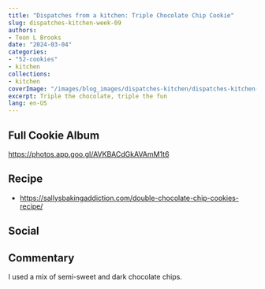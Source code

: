 ```yaml
---
title: "Dispatches from a kitchen: Triple Chocolate Chip Cookie"
slug: dispatches-kitchen-week-09
authors:
- Teon L Brooks
date: "2024-03-04"
categories:
- "52-cookies"
- kitchen
collections:
- kitchen
coverImage: "/images/blog_images/dispatches-kitchen/dispatches-kitchen-week-09.jpg"
excerpt: Triple the chocolate, triple the fun
lang: en-US
---
```


<script> import Callout from '$lib/components/Callout.svelte'; </script>

<Callout>
<h2>Full Cookie Album</h2>

<https://photos.app.goo.gl/AVKBACdGkAVAmM1t6>
</Callout>

## Recipe

- https://sallysbakingaddiction.com/double-chocolate-chip-cookies-recipe/

## Social

<div>
    <span id="teonbrooks.com-3kn5b5q5qpu2n"></span>
    <script src="https://assets.bluesky.lol/js/b1.js" data-handle="teonbrooks.com" data-skeet="3kn5b5q5qpu2n"></script>
</div>

## Commentary

I used a mix of semi-sweet and dark chocolate chips.
